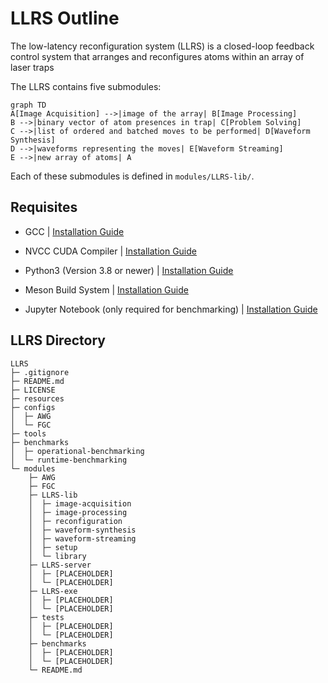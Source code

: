 # LLRS Outline
The low-latency reconfiguration system (LLRS) is a closed-loop feedback control system that arranges and reconfigures atoms within an array of laser traps
 
The LLRS contains five submodules:
```mermaid 
graph TD
A[Image Acquisition] -->|image of the array| B[Image Processing]  
B -->|binary vector of atom presences in trap| C[Problem Solving] 
C -->|list of ordered and batched moves to be performed| D[Waveform Synthesis] 
D -->|waveforms representing the moves| E[Waveform Streaming] 
E -->|new array of atoms| A 
```
Each of these submodules is defined in `modules/LLRS-lib/`.
 
## Requisites ##
 
- GCC | [Installation Guide](https://gcc.gnu.org/install/)
 
- NVCC CUDA Compiler | [Installation Guide](https://docs.nvidia.com/cuda/cuda-installation-guide-linux/index.html)
 
- Python3 (Version 3.8 or newer) | [Installation Guide](https://wiki.python.org/moin/BeginnersGuide/Download)
 
- Meson Build System | [Installation Guide](https://mesonbuild.com/Getting-meson.html)
 
- Jupyter Notebook (only required for benchmarking) | [Installation Guide](https://jupyter.org/install)
 
## LLRS Directory ##
```
LLRS
├─ .gitignore
├─ README.md
├─ LICENSE 
├─ resources
├─ configs
│  ├─ AWG
│  └─ FGC
├─ tools
├─ benchmarks
│  ├─ operational-benchmarking
│  └─ runtime-benchmarking
└─ modules
    ├─ AWG
    ├─ FGC
    ├─ LLRS-lib
    │  ├─ image-acquisition
    │  ├─ image-processing
    │  ├─ reconfiguration
    │  ├─ waveform-synthesis
    │  ├─ waveform-streaming
    │  ├─ setup 
    │  └─ library
    ├─ LLRS-server
    │  ├─ [PLACEHOLDER]
    │  └─ [PLACEHOLDER]
    ├─ LLRS-exe
    │  ├─ [PLACEHOLDER]
    │  └─ [PLACEHOLDER]
    ├─ tests
    │  ├─ [PLACEHOLDER]
    │  └─ [PLACEHOLDER]
    ├─ benchmarks
    │  ├─ [PLACEHOLDER]
    │  └─ [PLACEHOLDER]
    └─ README.md
```